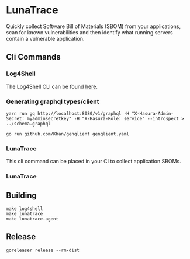 <!--
  ~ Copyright by LunaSec (owned by Refinery Labs, Inc)
  ~
  ~ Licensed under the Creative Commons Attribution-ShareAlike 4.0 International
  ~ (the "License"); you may not use this file except in compliance with the
  ~ License. You may obtain a copy of the License at
  ~
  ~ https://creativecommons.org/licenses/by-sa/4.0/legalcode
  ~
  ~ See the License for the specific language governing permissions and
  ~ limitations under the License.
  ~
-->
# LunaTrace

Quickly collect Software Bill of Materials (SBOM) from your applications, scan for known
vulnerabilities and then identify what running servers contain a vulnerable application.

## Cli Commands

### Log4Shell
The Log4Shell CLI can be found [here](cmd/log4shell/README.md).

### Generating graphql types/client
```shell 
yarn run gq http://localhost:8080/v1/graphql -H "X-Hasura-Admin-Secret: myadminsecretkey" -H "X-Hasura-Role: service" --introspect > ../schema.graphql

go run github.com/Khan/genqlient genqlient.yaml
```

### LunaTrace
This cli command can be placed in your CI to collect application SBOMs.

### LunaTrace 

## Building

```shell
make log4shell
make lunatrace
make lunatrace-agent
```

## Release

```shell
goreleaser release --rm-dist
```

